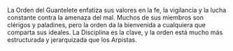 La Orden del Guantelete enfatiza sus valores en la fe, la vigilancia y la lucha constante contra la amenaza del mal. Muchos de sus miembros son clérigos y paladines, pero la orden da la bienvenida a cualquiera que comparta sus ideales. La Disciplina es la clave, y la orden está mucho más estructurada y jerarquizada que los Arpistas.